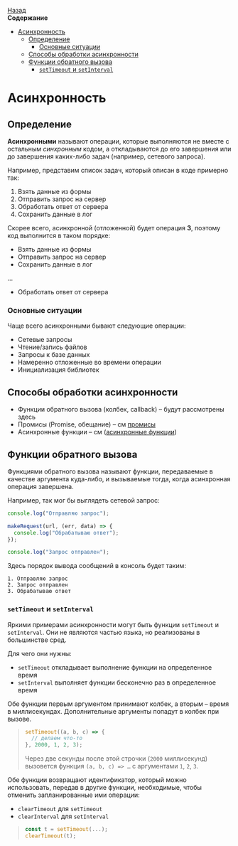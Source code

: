 <!-- START doctoc generated TOC please keep comment here to allow auto update -->
<!-- DON'T EDIT THIS SECTION, INSTEAD RE-RUN doctoc TO UPDATE -->
[Назад](README.md)<br />**Содержание**

- [Асинхронность](#%D0%B0%D1%81%D0%B8%D0%BD%D1%85%D1%80%D0%BE%D0%BD%D0%BD%D0%BE%D1%81%D1%82%D1%8C)
  - [Определение](#%D0%BE%D0%BF%D1%80%D0%B5%D0%B4%D0%B5%D0%BB%D0%B5%D0%BD%D0%B8%D0%B5)
    - [Основные ситуации](#%D0%BE%D1%81%D0%BD%D0%BE%D0%B2%D0%BD%D1%8B%D0%B5-%D1%81%D0%B8%D1%82%D1%83%D0%B0%D1%86%D0%B8%D0%B8)
  - [Способы обработки асинхронности](#%D1%81%D0%BF%D0%BE%D1%81%D0%BE%D0%B1%D1%8B-%D0%BE%D0%B1%D1%80%D0%B0%D0%B1%D0%BE%D1%82%D0%BA%D0%B8-%D0%B0%D1%81%D0%B8%D0%BD%D1%85%D1%80%D0%BE%D0%BD%D0%BD%D0%BE%D1%81%D1%82%D0%B8)
  - [Функции обратного вызова](#%D1%84%D1%83%D0%BD%D0%BA%D1%86%D0%B8%D0%B8-%D0%BE%D0%B1%D1%80%D0%B0%D1%82%D0%BD%D0%BE%D0%B3%D0%BE-%D0%B2%D1%8B%D0%B7%D0%BE%D0%B2%D0%B0)
    - [`setTimeout` и `setInterval`](#settimeout-%D0%B8-setinterval)

<!-- END doctoc generated TOC please keep comment here to allow auto update -->

# Асинхронность

## Определение

**Асинхронными** называют операции, которые выполняются не вместе с остальным *синхронным* кодом, а откладываются до его завершения или до завершения каких-либо задач (например, сетевого запроса).

Например, представим список задач, который описан в коде примерно так:

1. Взять данные из формы
2. Отправить запрос на сервер
3. Обработать ответ от сервера
4. Сохранить данные в лог

Скорее всего, асинхронной (отложенной) будет операция **3**, поэтому код выполнится в таком порядке:

- Взять данные из формы
- Отправить запрос на сервер
- Сохранить данные в лог

...

- Обработать ответ от сервера

### Основные ситуации

Чаще всего асинхронными бывают следующие операции:

* Сетевые запросы
* Чтение/запись файлов
* Запросы к базе данных
* Намеренно отложенные во времени операции
* Инициализация библиотек

## Способы обработки асинхронности

* Функции обратного вызова (колбек, callback) – будут рассмотрены здесь
* Промисы (Promise, обещание) – см [промисы](async_promises.md)
* Асинхронные функции – см ([асинхронные функции](async_async_fn.md))

## Функции обратного вызова

Функциями обратного вызова называют функции, передаваемые в качестве аргумента куда-либо, и вызываемые тогда, когда асинхронная операция завершена. 

Например, так мог бы выглядеть сетевой запрос:

```javascript
console.log("Отправляю запрос");

makeRequest(url, (err, data) => {
  console.log("Обрабатываю ответ");
});

console.log("Запрос отправлен");
```

Здесь порядок вывода сообщений в консоль будет таким:

```
1. Отправляю запрос
2. Запрос отправлен
3. Обрабатываю ответ
```

### `setTimeout` и `setInterval`

Яркими примерами асинхронности могут быть функции `setTimeout` и `setInterval`. Они не являются частью языка, но реализованы в большинстве сред. 

Для чего они нужны:

* `setTimeout` откладывает выполнение функции на определенное время
* `setInterval` выполняет функции бесконечно раз в определенное время

Обе функции первым аргументом принимают колбек, а вторым – время в миллисекундах. Дополнительные аргументы попадут в колбек при вызове.

> ```javascript
> setTimeout((a, b, c) => {
>   // делаем что-то
> }, 2000, 1, 2, 3);
> ```
>
> Через две секунды после этой строчки (`2000` миллисекунд) вызовется функция `(a, b, c) => …` с аргументами `1`, `2`, `3`.

Обе функции возвращают идентификатор, который можно использовать, передав в другие функции, необходимые, чтобы отменить запланированные ими операции:

* `clearTimeout` для `setTimeout`
* `clearInterval` для `setInterval`

> ```javascript
> const t = setTimeout(...);
> clearTimeout(t);
> ```

